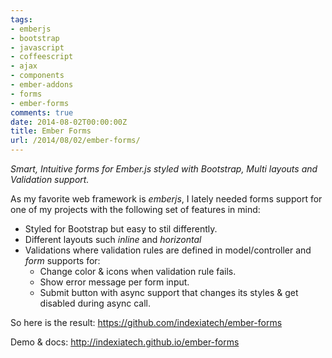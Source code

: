 ```yaml
---
tags:
- emberjs
- bootstrap
- javascript
- coffeescript
- ajax
- components
- ember-addons
- forms
- ember-forms
comments: true
date: 2014-08-02T00:00:00Z
title: Ember Forms
url: /2014/08/02/ember-forms/
---
```


_Smart, Intuitive forms for Ember.js styled with Bootstrap, Multi layouts and Validation support._

As my favorite web framework is _emberjs_, I lately needed forms support for one of my projects with the following set of features in mind:

* Styled for Bootstrap but easy to stil differently.
* Different layouts such _inline_ and _horizontal_
* Validations where validation rules are defined in model/controller and _form_ supports for:
  * Change color & icons when validation rule fails.
  * Show error message per form input.
  * Submit button with async support that changes its styles & get disabled during async call.


So here is the result: https://github.com/indexiatech/ember-forms

Demo & docs: http://indexiatech.github.io/ember-forms